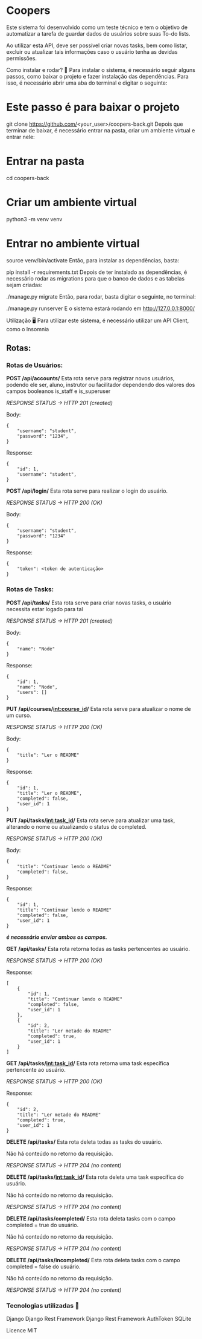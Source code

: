 # **Coopers**
Este sistema foi desenvolvido como um teste técnico e tem o objetivo de automatizar a tarefa de guardar dados de usuários sobre suas To-do lists.

Ao utilizar esta API, deve ser possível criar novas tasks, bem como listar, excluir ou atualizar tais informações caso o usuário tenha as devidas permissões.

Como instalar e rodar? 🚀
Para instalar o sistema, é necessário seguir alguns passos, como baixar o projeto e fazer instalação das dependências. Para isso, é necessário abrir uma aba do terminal e digitar o seguinte:

# Este passo é para baixar o projeto
git clone https://github.com/<your_user>/coopers-back.git
Depois que terminar de baixar, é necessário entrar na pasta, criar um ambiente virtual e entrar nele:

# Entrar na pasta
cd coopers-back

# Criar um ambiente virtual
python3 -m venv venv

# Entrar no ambiente virtual
source venv/bin/activate
Então, para instalar as dependências, basta:

pip install -r requirements.txt
Depois de ter instalado as dependências, é necessário rodar as migrations para que o banco de dados e as tabelas sejam criadas:

./manage.py migrate
Então, para rodar, basta digitar o seguinte, no terminal:

./manage.py runserver
E o sistema estará rodando em http://127.0.0.1:8000/

Utilização 🖥️
Para utilizar este sistema, é necessário utilizar um API Client, como o Insomnia

## **Rotas:**

### **Rotas de Usuários:**
**POST /api/accounts/**
Esta rota serve para registrar novos usuários, podendo ele ser, aluno, instrutor ou facilitador dependendo dos valores dos campos booleanos is_staff e is_superuser

*RESPONSE STATUS -> HTTP 201 (created)*

Body:

```
{
    "username": "student",
    "password": "1234",
}
```

Response:

```
{
    "id": 1,
    "username": "student",
}
```

**POST /api/login/**
Esta rota serve para realizar o login do usuário.

*RESPONSE STATUS -> HTTP 200 (OK)*

Body:

```
{
    "username": "student",
    "password": "1234"
}
```
Response:

```
{
    "token": <token de autenticação>
}
```

### **Rotas de Tasks:**

**POST /api/tasks/**
Esta rota serve para criar novas tasks, o usuário necessita estar logado para tal

*RESPONSE STATUS -> HTTP 201 (created)*

Body:

```
{
    "name": "Node"
}
```

Response:

```
{
    "id": 1,
    "name": "Node",
    "users": []
}
```

**PUT /api/courses/<int:course_id>/**
Esta rota serve para atualizar o nome de um curso.

*RESPONSE STATUS -> HTTP 200 (OK)*

Body:

```
{
    "title": "Ler o README"
}
```

Response:

```
{
    "id": 1,
    "title": "Ler o README",
    "completed": false,
    "user_id": 1
}
```

**PUT /api/tasks/<int:task_id>/**
Esta rota serve para atualizar uma task, alterando o nome ou atualizando o status de completed.

*RESPONSE STATUS -> HTTP 200 (OK)*

Body:

```
{
    "title": "Continuar lendo o README"
    "completed": false,
}
```
Response:

```
{
    "id": 1,
    "title": "Continuar lendo o README"
    "completed": false,
    "user_id": 1
}
```
**_é necessário enviar ambos os campos._**


**GET /api/tasks/**
Esta rota retorna todas as tasks pertencentes ao usuário.

*RESPONSE STATUS -> HTTP 200 (OK)*

Response:

```
[
    {
        "id": 1,
        "title": "Continuar lendo o README"
        "completed": false,
        "user_id": 1
    },
    {
        "id": 2,
        "title": "Ler metade do README"
        "completed": true,
        "user_id": 1
    }
]
```

**GET /api/tasks/<int:task_id>/**
Esta rota retorna uma task específica pertencente ao usuário.

*RESPONSE STATUS -> HTTP 200 (OK)*

Response:

```
{
    "id": 2,
    "title": "Ler metade do README"
    "completed": true,
    "user_id": 1
}
```

**DELETE /api/tasks/**
Esta rota deleta todas as tasks do usuário.

Não há conteúdo no retorno da requisição.

*RESPONSE STATUS -> HTTP 204 (no content)*


**DELETE /api/tasks/<int:task_id>/**
Esta rota deleta uma task específica do usuário.

Não há conteúdo no retorno da requisição.

*RESPONSE STATUS -> HTTP 204 (no content)*

**DELETE /api/tasks/completed/**
Esta rota deleta tasks com o campo completed = true do usuário.

Não há conteúdo no retorno da requisição.

*RESPONSE STATUS -> HTTP 204 (no content)*

**DELETE /api/tasks/incompleted/**
Esta rota deleta tasks com o campo completed = false do usuário.

Não há conteúdo no retorno da requisição.

*RESPONSE STATUS -> HTTP 204 (no content)*

### **Tecnologias utilizadas** 📱
  Django
  Django Rest Framework
  Django Rest Framework AuthToken
  SQLite

Licence
  MIT